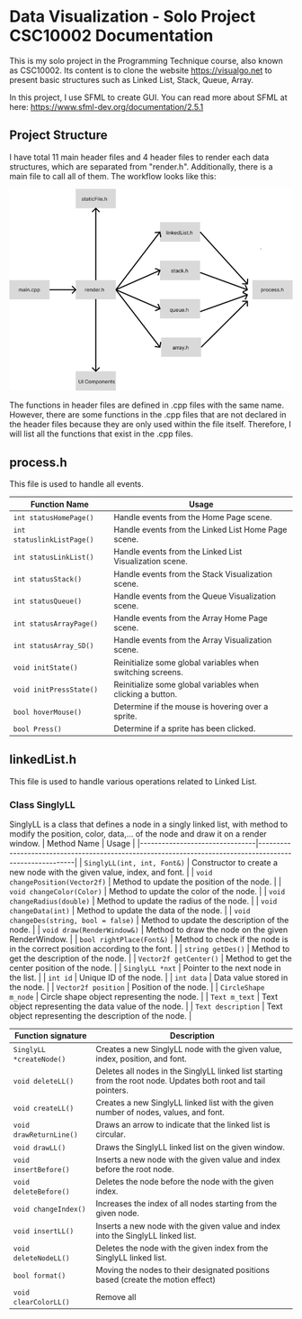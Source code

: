 # Data Visualization - Solo Project CSC10002 Documentation 
This is my solo project in the Programming Technique course, also known as CSC10002. Its content is to clone the website https://visualgo.net to present basic 
structures such as Linked List, Stack, Queue, Array.

In this project, I use SFML to create GUI. You can read more about SFML at here: https://www.sfml-dev.org/documentation/2.5.1

## Project Structure 
I have total 11 main header files and 4 header files to render each data structures, which are separated from "render.h". Additionally, there is 
a main file to call all of them. The workflow looks like this:


![workflow](https://github.com/CaoHuuKhuongDuy/Data-visualization/blob/main/media/img/workFlow_rm.png)

The functions in header files are defined in .cpp files with the same name. However, there are some functions in the .cpp files that are not declared in the header files because they are only used within the file itself. Therefore, I will list all the functions that exist in the .cpp files.

## process.h
This file is used to handle all events. 

| Function Name                 | Usage                                                                        |
|-------------------------------|------------------------------------------------------------------------------|
| `int statusHomePage()`        | Handle events from the Home Page scene.                                      |
| `int statuslinkListPage()`    | Handle events from the Linked List Home Page scene.                          |
| `int statusLinkList()`        | Handle events from the Linked List Visualization scene.                      |
| `int statusStack()`           | Handle events from the Stack Visualization scene.                            |
| `int statusQueue()`           | Handle events from the Queue Visualization scene.                            |
| `int statusArrayPage()`       | Handle events from the Array Home Page scene.                                 |
| `int statusArray_SD()`        | Handle events from the Array Visualization scene.                            |
| `void initState()`            | Reinitialize some global variables when switching screens.                   |
| `void initPressState()`       | Reinitialize some global variables when clicking a button.                   |
| `bool hoverMouse()`           | Determine if the mouse is hovering over a sprite.                             |
| `bool Press()`                | Determine if a sprite has been clicked.                                       |


## linkedList.h
This file is used to handle various operations related to Linked List.
### Class SinglyLL
SinglyLL is a class that defines a node in a singly linked list, with method to modify the position, color, data,... of the node and draw it on a render window.
| Method Name                    | Usage                                                                                                   |
|--------------------------------|---------------------------------------------------------------------------------------------------------|
| `SinglyLL(int, int, Font&)`   | Constructor to create a new node with the given value, index, and font.                                 |
| `void changePosition(Vector2f)`     | Method to update the position of the node.                                                              |
| `void changeColor(Color)`           | Method to update the color of the node.                                                                 |
| `void changeRadius(double)`         | Method to update the radius of the node.                                                                |
| `void changeData(int)`               | Method to update the data of the node.                                                                  |
| `void changeDes(string, bool = false)` | Method to update the description of the node.                                                           |
| `void draw(RenderWindow&)`           | Method to draw the node on the given RenderWindow.                                                      |
| `bool rightPlace(Font&)`             | Method to check if the node is in the correct position according to the font.                            |
| `string getDes()`                     | Method to get the description of the node.                                                              |
| `Vector2f getCenter()`                | Method to get the center position of the node.                                                          |
| `SinglyLL *nxt`                       | Pointer to the next node in the list.                                                                   |
| `int id`                               | Unique ID of the node.                                                                                  |
| `int data`                             | Data value stored in the node.                                                                          |
| `Vector2f position`                    | Position of the node.                                                                                   |
| `CircleShape m_node`                   | Circle shape object representing the node.                                                              |
| `Text m_text`                          | Text object representing the data value of the node.                                                     |
| `Text description`                     | Text object representing the description of the node.                                                    |


| Function signature                                      | Description                                                                                                     |
|---------------------------------------------------------|-----------------------------------------------------------------------------------------------------------------|
| `SinglyLL *createNode()`  | Creates a new SinglyLL node with the given value, index, position, and font.                                   |
| `void deleteLL()`          | Deletes all nodes in the SinglyLL linked list starting from the root node. Updates both root and tail pointers. |
| `void createLL()` | Creates a new SinglyLL linked list with the given number of nodes, values, and font. |
| `void drawReturnLine()` | Draws an arrow to indicate that the linked list is circular. |
| `void drawLL()` | Draws the SinglyLL linked list on the given window. |
| `void insertBefore()` | Inserts a new node with the given value and index before the root node. |
| `void deleteBefore()` | Deletes the node before the node with the given index. |
| `void changeIndex()` | Increases the index of all nodes starting from the given node. |
| `void insertLL()` | Inserts a new node with the given value and index into the SinglyLL linked list. |
| `void deleteNodeLL()` | Deletes the node with the given index from the SinglyLL linked list. |
| `bool format()` | Moving the nodes to their designated positions based (create the motion effect)|
| `void clearColorLL()`| Remove all |

